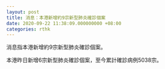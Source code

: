 ```yaml
---
layout: post
title: 消息：本港新增約9宗新型肺炎確診個案
date: 2020-09-22 11:38:09.000000000 +08:00
categories: rthk
---
```


消息指本港新增約9宗新型肺炎確診個案。

本港昨日新增6宗新型肺炎確診個案，至今累計確診病例5038宗。
